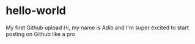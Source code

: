 # hello-world
My first Github upload
Hi, my name is Adib and I'm super excited to start posting on Github like a pro
